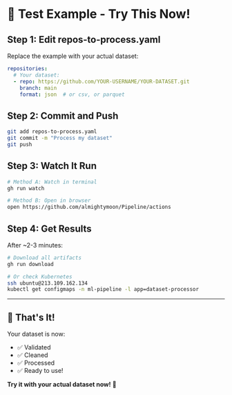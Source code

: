 # 🧪 Test Example - Try This Now!

## Step 1: Edit repos-to-process.yaml

Replace the example with your actual dataset:

```yaml
repositories:
  # Your dataset:
  - repo: https://github.com/YOUR-USERNAME/YOUR-DATASET.git
    branch: main
    format: json  # or csv, or parquet
```

## Step 2: Commit and Push

```bash
git add repos-to-process.yaml
git commit -m "Process my dataset"
git push
```

## Step 3: Watch It Run

```bash
# Method A: Watch in terminal
gh run watch

# Method B: Open in browser
open https://github.com/almightymoon/Pipeline/actions
```

## Step 4: Get Results

After ~2-3 minutes:

```bash
# Download all artifacts
gh run download

# Or check Kubernetes
ssh ubuntu@213.109.162.134
kubectl get configmaps -n ml-pipeline -l app=dataset-processor
```

---

## 🎉 That's It!

Your dataset is now:
- ✅ Validated
- ✅ Cleaned
- ✅ Processed
- ✅ Ready to use!

**Try it with your actual dataset now!** 🚀
